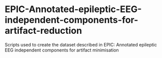 # EPIC-Annotated-epileptic-EEG-independent-components-for-artifact-reduction
Scripts used to create the dataset described in EPIC: Annotated epileptic EEG independent components for artifact minimisation

